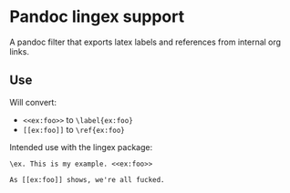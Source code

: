 # Pandoc lingex support 

A pandoc filter that exports latex labels and references from internal
org links.

## Use

Will convert:

- `<<ex:foo>>` to `\label{ex:foo}`
- `[[ex:foo]]` to `\ref{ex:foo}`

Intended use with the lingex package:

`\ex. This is my example. <<ex:foo>>`

`As [[ex:foo]] shows, we're all fucked.`
